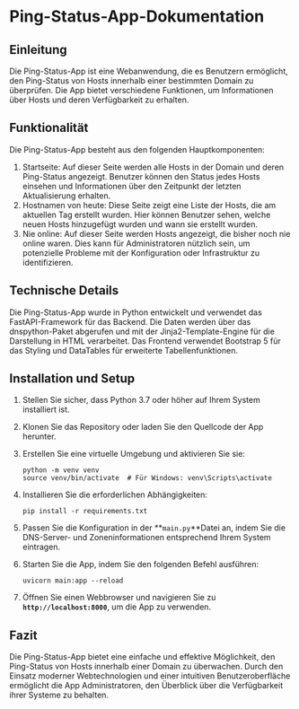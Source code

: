 # **Ping-Status-App-Dokumentation**

## **Einleitung**

Die Ping-Status-App ist eine Webanwendung, die es Benutzern ermöglicht, den Ping-Status von Hosts innerhalb einer bestimmten Domain zu überprüfen. Die App bietet verschiedene Funktionen, um Informationen über Hosts und deren Verfügbarkeit zu erhalten.

## **Funktionalität**

Die Ping-Status-App besteht aus den folgenden Hauptkomponenten:

1. Startseite: Auf dieser Seite werden alle Hosts in der Domain und deren Ping-Status angezeigt. Benutzer können den Status jedes Hosts einsehen und Informationen über den Zeitpunkt der letzten Aktualisierung erhalten.
2. Hostnamen von heute: Diese Seite zeigt eine Liste der Hosts, die am aktuellen Tag erstellt wurden. Hier können Benutzer sehen, welche neuen Hosts hinzugefügt wurden und wann sie erstellt wurden.
3. Nie online: Auf dieser Seite werden Hosts angezeigt, die bisher noch nie online waren. Dies kann für Administratoren nützlich sein, um potenzielle Probleme mit der Konfiguration oder Infrastruktur zu identifizieren.

## **Technische Details**

Die Ping-Status-App wurde in Python entwickelt und verwendet das FastAPI-Framework für das Backend. Die Daten werden über das dnspython-Paket abgerufen und mit der Jinja2-Template-Engine für die Darstellung in HTML verarbeitet. Das Frontend verwendet Bootstrap 5 für das Styling und DataTables für erweiterte Tabellenfunktionen.

## **Installation und Setup**

1. Stellen Sie sicher, dass Python 3.7 oder höher auf Ihrem System installiert ist.
2. Klonen Sie das Repository oder laden Sie den Quellcode der App herunter.
3. Erstellen Sie eine virtuelle Umgebung und aktivieren Sie sie:
    
    ```
    python -m venv venv
    source venv/bin/activate  # Für Windows: venv\Scripts\activate
    ```
    
4. Installieren Sie die erforderlichen Abhängigkeiten:
    
    ```
    pip install -r requirements.txt
    ```
    
5. Passen Sie die Konfiguration in der **`main.py`**Datei an, indem Sie die DNS-Server- und Zoneninformationen entsprechend Ihrem System eintragen.
6. Starten Sie die App, indem Sie den folgenden Befehl ausführen:
    
    ```
    uvicorn main:app --reload
    ```
    
7. Öffnen Sie einen Webbrowser und navigieren Sie zu **`http://localhost:8000`**, um die App zu verwenden.

## **Fazit**

Die Ping-Status-App bietet eine einfache und effektive Möglichkeit, den Ping-Status von Hosts innerhalb einer Domain zu überwachen. Durch den Einsatz moderner Webtechnologien und einer intuitiven Benutzeroberfläche ermöglicht die App Administratoren, den Überblick über die Verfügbarkeit ihrer Systeme zu behalten.

